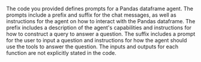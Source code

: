 The code you provided defines prompts for a Pandas dataframe agent. The prompts include a prefix and suffix for the chat messages, as well as instructions for the agent on how to interact with the Pandas dataframe. The prefix includes a description of the agent's capabilities and instructions for how to construct a query to answer a question. The suffix includes a prompt for the user to input a question and instructions for how the agent should use the tools to answer the question. The inputs and outputs for each function are not explicitly stated in the code.

